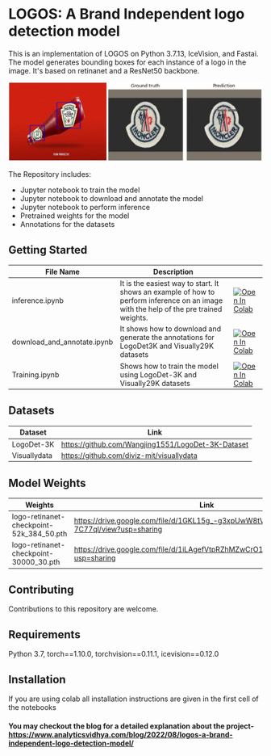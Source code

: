 # LOGOS: A Brand Independent logo detection model

This is an implementation of LOGOS on Python 3.7.13, IceVision, and Fastai. The model generates bounding boxes for each instance of a logo in the image. It's based on retinanet and a ResNet50 backbone.

![](./images/cover.JPG)

The Repository includes:
  - Jupyter notebook to train the model
  - Jupyter notebook to download and annotate the model
  - Jupyter notebook to perform inference 
  - Pretrained weights for the model
  - Annotations for the datasets
  
 
## Getting Started

| File Name                   	| Description                                                                                                                          	|                                                                                                                                                                                	|
|-----------------------------	|--------------------------------------------------------------------------------------------------------------------------------------	|--------------------------------------------------------------------------------------------------------------------------------------------------------------------------------	|
| inference.ipynb             	| It is the easiest way to start. It shows an example of how to perform inference on an image with the help of the pre trained weights. 	| [![Open In Colab](https://colab.research.google.com/assets/colab-badge.svg)](https://colab.research.google.com/github/LaotechLabs/LOGOS/blob/main/inference.ipynb)             	|
| download_and_annotate.ipynb 	| It shows how to download and generate the annotations for LogoDet3K and Visually29K datasets                                         	| [![Open In Colab](https://colab.research.google.com/assets/colab-badge.svg)](https://colab.research.google.com/github/LaotechLabs/LOGOS/blob/main/download_and_annotate.ipynb) 	|
| Training.ipynb              	| Shows how to train the model using LogoDet-3K and Visually29K datasets                                                               	| [![Open In Colab](https://colab.research.google.com/assets/colab-badge.svg)](https://colab.research.google.com/github/LaotechLabs/LOGOS/blob/main/Training.ipynb)              	|

## Datasets

| Dataset     	| Link                                             	|
|-------------	|--------------------------------------------------	|
| LogoDet-3K   	| https://github.com/Wangjing1551/LogoDet-3K-Dataset|
| Visuallydata 	| https://github.com/diviz-mit/visuallydata        	|

## Model Weights

| Weights                                  	| Link                                                                               	|
|------------------------------------------	|------------------------------------------------------------------------------------	|
| logo-retinanet-checkpoint-52k_384_50.pth 	| https://drive.google.com/file/d/1GKL15g_-g3xpUwW8tVLMKQPIv-7C77ql/view?usp=sharing 	|
| logo-retinanet-checkpoint-30000_30.pth   	| https://drive.google.com/file/d/1iLAgefVtpRZhMZwCrO1hfFpBXq5CDcrS/view?usp=sharing 	|

## Contributing

Contributions to this repository are welcome.

## Requirements

Python 3.7, torch==1.10.0, torchvision==0.11.1, icevision==0.12.0

## Installation

If you are using colab all installation instructions are given in the first cell of the notebooks

#### You may checkout the blog for a detailed explanation about the project- https://www.analyticsvidhya.com/blog/2022/08/logos-a-brand-independent-logo-detection-model/ 
